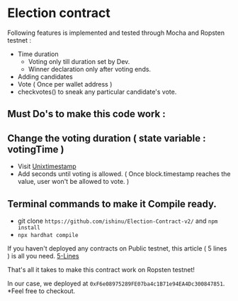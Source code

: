 # Election contract 

Following features is implemented and tested through Mocha and Ropsten testnet : 

- Time duration 
  - Voting only till duration set by Dev.
  - Winner declaration only after voting ends.
- Adding candidates
- Vote ( Once per wallet address ) 
- checkvotes() to sneak any particular candidate's vote.

## Must Do's to make this code work : 

## Change the voting duration ( state variable : votingTime ) 

- Visit [Unixtimestamp](https://www.unixtimestamp.com/)
- Add seconds until voting is allowed. ( Once block.timestamp reaches the value, user won't be allowed to vote. )

## Terminal commands to make it Compile ready.

- git clone `https://github.com/ishinu/Election-Contract-v2/` and `npm install`
- `npx hardhat compile`

If you haven't deployed any contracts on Public testnet, this article ( 5 lines ) is all you need. [5-Lines](https://github.com/ishinu/Re-Entrancy-Hack-Upgradeable-#pre-requisites-)

That's all it takes to make this contract work on Ropsten testnet!

In our case, we deployed at `0xF6e08975289FE07ba4c1B71e94EA4Dc300847851`. *Feel free to checkout.
